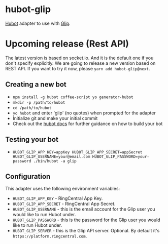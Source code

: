 # hubot-glip

[Hubot](https://hubot.github.com/) adapter to use with [Glip](https://glip.com/).


# Upcoming release (Rest API)

The latest version is based on socket.io. And it is the default one if you don't specify explicitly.
We are going to release a new version based on REST API. If you want to try it now, please `yarn add hubot-glip@next`.


## Creating a new bot

- `npm install -g hubot coffee-script yo generator-hubot`
- `mkdir -p /path/to/hubot`
- `cd /path/to/hubot`
- `yo hubot` and enter 'glip' (no quotes) when prompted for the adapter
- Initialize git and make your initial commit
- Check out the [hubot docs](https://github.com/github/hubot/tree/master/docs) for further guidance on how to build your bot


## Testing your bot

- `HUBOT_GLIP_APP_KEY=appKey HUBOT_GLIP_APP_SECRET=appSecret HUBOT_GLIP_USERNAME=your@email.com HUBOT_GLIP_PASSWORD=your-password ./bin/hubot -a glip`


## Configuration

This adapter uses the following environment variables:

- `HUBOT_GLIP_APP_KEY` - RingCentral App Key.
- `HUBOT_GLIP_APP_SECRET` - RingCentral App Secret.
- `HUBOT_GLIP_USERNAME` - this is the email account for the Glip user you would like to run Hubot under.
- `HUBOT_GLIP_PASSWORD` - this is the password for the Glip user you would like to run Hubot under.
- `HUBOT_GLIP_SERVER` - this is the Glip API server. Optional. By default it's `https://platform.ringcentral.com`.
